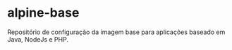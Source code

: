 # alpine-base
Repositório de configuração da imagem base para aplicações baseado em Java, NodeJs e PHP.
